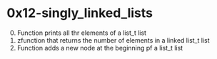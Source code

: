 # 0x12-singly_linked_lists
0. Function prints all thr elements of a list_t list
1. zfunction that returns the number of elements in a linked list_t list
2. Function adds a new node at the beginning pf a list_t list
